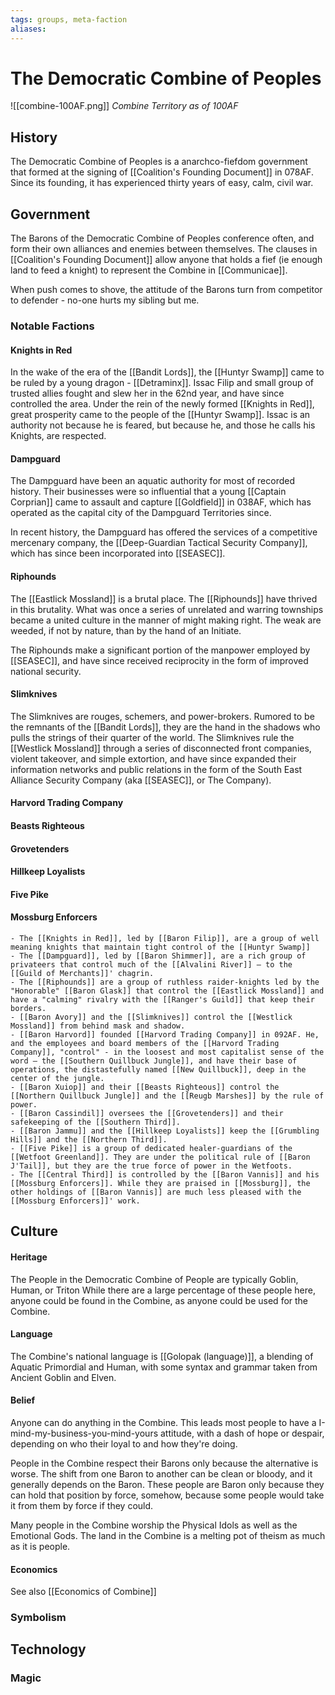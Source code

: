 ```yaml
---
tags: groups, meta-faction
aliases:
---
```

# The Democratic Combine of Peoples
![[combine-100AF.png]]
*Combine Territory as of 100AF*


## History
The Democratic Combine of Peoples is a anarchco-fiefdom government that formed at the signing of [[Coalition's Founding Document]] in 078AF. Since its founding, it has experienced thirty years of easy, calm, civil war.

## Government
The Barons of the Democratic Combine of Peoples conference often, and form their own alliances and enemies between themselves. The clauses in [[Coalition's Founding Document]] allow anyone that holds a fief (ie enough land to feed a knight) to represent the Combine in [[Communicae]].

When push comes to shove, the attitude of the Barons turn from competitor to defender - no-one hurts my sibling but me.

### Notable Factions
#### Knights in Red
In the wake of the era of the [[Bandit Lords]], the [[Huntyr Swamp]] came to be ruled by a young dragon - [[Detraminx]]. Issac Filip and small group of trusted allies fought and slew her in the 62nd year, and have since controlled the area. Under the rein of the newly formed [[Knights in Red]], great prosperity came to the people of the [[Huntyr Swamp]]. Issac is an authority not because he is feared, but because he, and those he calls his Knights, are respected.

#### Dampguard
The Dampguard have been an aquatic authority for most of recorded history. Their businesses were so influential that a young [[Captain Corprian]] came to assault and capture [[Goldfield]] in 038AF, which has operated as the capital city of the Dampguard Territories since.

In recent history, the Dampguard has offered the services of a competitive mercenary company, the [[Deep-Guardian Tactical Security Company]], which has since been incorporated into [[SEASEC]].

#### Riphounds
The [[Eastlick Mossland]] is a brutal place. The [[Riphounds]] have thrived in this brutality. What was once a series of unrelated and warring townships became a united culture in the manner of might making right. The weak are weeded, if not by nature, than by the hand of an Initiate.

The Riphounds make a significant portion of the manpower employed by [[SEASEC]], and have since received reciprocity in the form of improved national security.

#### Slimknives
The Slimknives are rouges, schemers, and power-brokers. Rumored to be the remnants of the [[Bandit Lords]], they are the hand in the shadows who pulls the strings of their quarter of the world. The Slimknives rule the [[Westlick Mossland]] through a series of disconnected front companies, violent takeover, and simple extortion, and have since expanded their information networks and public relations in the form of the South East Alliance Security Company (aka [[SEASEC]], or The Company).

#### Harvord Trading Company
#### Beasts Righteous
#### Grovetenders
#### Hillkeep Loyalists
#### Five Pike
#### Mossburg Enforcers

```
- The [[Knights in Red]], led by [[Baron Filip]], are a group of well meaning knights that maintain tight control of the [[Huntyr Swamp]]
- The [[Dampguard]], led by [[Baron Shimmer]], are a rich group of privateers that control much of the [[Alvalini River]] – to the [[Guild of Merchants]]' chagrin.
- The [[Riphounds]] are a group of ruthless raider-knights led by the "Honorable" [[Baron Glask]] that control the [[Eastlick Mossland]] and have a "calming" rivalry with the [[Ranger's Guild]] that keep their borders.
- [[Baron Avory]] and the [[Slimknives]] control the [[Westlick Mossland]] from behind mask and shadow.
- [[Baron Harvord]] founded [[Harvord Trading Company]] in 092AF. He, and the employees and board members of the [[Harvord Trading Company]], "control" - in the loosest and most capitalist sense of the word – the [[Southern Quillbuck Jungle]], and have their base of operations, the distastefully named [[New Quillbuck]], deep in the center of the jungle.
- [[Baron Xuiop]] and their [[Beasts Righteous]] control the [[Northern Quillbuck Jungle]] and the [[Reugb Marshes]] by the rule of power.
- [[Baron Cassindil]] oversees the [[Grovetenders]] and their safekeeping of the [[Southern Third]].
- [[Baron Jammu]] and the [[Hillkeep Loyalists]] keep the [[Grumbling Hills]] and the [[Northern Third]].
- [[Five Pike]] is a group of dedicated healer-guardians of the [[Wetfoot Greenland]]. They are under the political rule of [[Baron J'Tail]], but they are the true force of power in the Wetfoots.
- The [[Central Third]] is controlled by the [[Baron Vannis]] and his [[Mossburg Enforcers]]. While they are praised in [[Mossburg]], the other holdings of [[Baron Vannis]] are much less pleased with the [[Mossburg Enforcers]]' work.
```

## Culture
#### Heritage
The People in the Democratic Combine of People are typically Goblin, Human, or Triton While there are a large percentage of these people here, anyone could be found in the Combine, as anyone could be used for the Combine.

#### Language
The Combine's national language is [[Golopak (language)]], a blending of Aquatic Primordial and Human, with some syntax and grammar taken from Ancient Goblin and Elven.

#### Belief
Anyone can do anything in the Combine. This leads most people to have a I-mind-my-business-you-mind-yours attitude, with a dash of hope or despair, depending on who their loyal to and how they're doing. 

People in the Combine respect their Barons only because the alternative is worse. The shift from one Baron to another can be clean or bloody, and it generally depends on the Baron. These people are Baron only because they can hold that position by force, somehow, because some people would take it from them by force if they could.

Many people in the Combine worship the Physical Idols as well as the Emotional Gods. The land in the Combine is a melting pot of theism as much as it is people. 

#### Economics
See also [[Economics of Combine]]

### Symbolism
## Technology
### Magic
